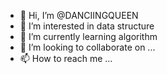 - 👋 Hi, I’m @DANCIINGQUEEN
- 👀 I’m interested in data structure
- 🌱 I’m currently learning algorithm
- 💞️ I’m looking to collaborate on ...
- 📫 How to reach me ...

<!---
DANCIINGQUEEN/DANCIINGQUEEN is a ✨ special ✨ repository because its `README.md` (this file) appears on your GitHub profile.
You can click the Preview link to take a look at your changes.
--->
